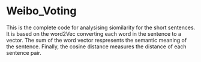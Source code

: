 # Weibo_Voting

This is the complete code for analysising siomilarity for the short sentences.
It is based on the word2Vec converting  each word in the sentence to a vector.
The sum of the word vector respresents the semantic meaning of the sentence.
Finally, the cosine distance measures the distance of each sentence pair. 
